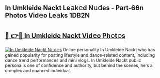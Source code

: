 ## In Umkleide Nackt Le𝚊k𝚎d N𝚞𝚍es - Part-66n Photos Vid𝚎o Le𝚊ks 1DB2N

# <h2><a href="http://fb88gib.evod.top/?m=In+Umkleide+Nackt">🔗 👉🔴 In Umkleide Nackt Vid𝚎o Ph𝚘t𝚘s</a></h2>

[![In Umkleide Nackt N𝚞d𝚎s](https://i.imgur.com/8V9OHl7.gif)](http://fb88gib.evod.top/?m=In+Umkleide+Nackt)
Online personality In Umkleide Nackt who has gained popularity for posting lifestyle and dance-related content, including dance trend performances and mini vlogs. In Umkleide Nackt public persona is one of confidence and authority, but behind the scenes, he's a complex and nuanced individual. 
